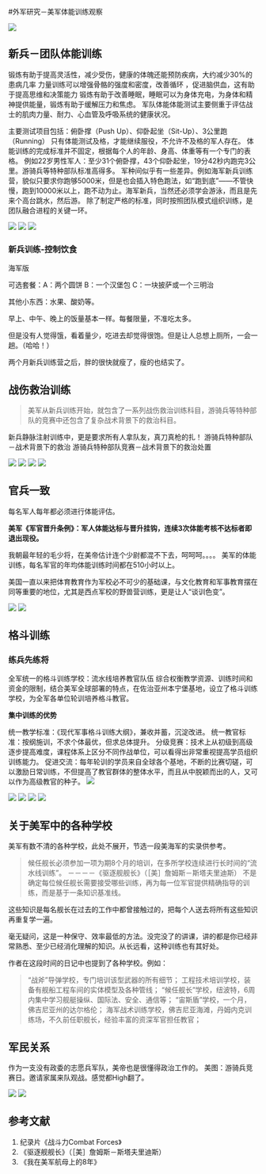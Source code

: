 #外军研究－美军体能训练观察

>

![](http://ombx24fbq.bkt.clouddn.com/USArmy-PHT-1.png)

## 新兵－团队体能训练

锻炼有助于提高灵活性，减少受伤，健康的体魄还能预防疾病，大约减少30%的患病几率
力量训练可以增强骨骼的强度和密度，改善循环 ，促进脑供血，这有助于提高思维和决策能力
锻炼有助于改善睡眠，睡眠可以为身体充电，为身体和精神提供能量，锻炼有助于缓解压力和焦虑。
军队体能体能测试主要侧重于评估战士的肌肉力量、耐力、心血管及呼吸系统的健康状况。

主要测试项目包括：俯卧撑（Push Up）、仰卧起坐（Sit-Up）、3公里跑（Running）
只有体能测试及格，才能继续服役，不允许不及格的军人存在。
体能训练的完成标准并不固定，根据每个人的年龄、身高、体重等有一个专门的表格。
例如22岁男性军人：至少31个俯卧撑，43个仰卧起坐，19分42秒内跑完3公里。游骑兵等特种部队标准高得多。
军种间似乎有一些差异。例如海军新兵训练营，貌似只要求你跑够5000米，但是也会插入特色跑法，如“跑到底”——不管快慢，跑到10000米以上，跑不动为止。海军新兵，当然还必须学会游泳，而且是先来个高台跳水，然后游。
除了制定严格的标准，同时按照团队模式组织训练，是团队融合进程的关键一环。

![](http://ombx24fbq.bkt.clouddn.com/USArmy-PHT-Training-7.png)
![](http://ombx24fbq.bkt.clouddn.com/USArmy-PHT-Training-8.png)
![](http://ombx24fbq.bkt.clouddn.com/USArmy-PHT-Training-9.png)


### 新兵训练-控制饮食

海军版

可选套餐：A：两个圆饼  B：一个汉堡包  C：一块披萨或一个三明治   

其他小东西：水果、酸奶等。

早上、中午、晚上的饭量基本一样。每餐限量，不准吃太多。

但是没有人觉得饿，看着量少，吃进去却觉得很饱。但是让人总想上厕所，一会一趟。（哈哈！）

两个月新兵训练营之后，胖的很快就瘦了，瘦的也结实了。


## 战伤救治训练

>美军从新兵训练开始，就包含了一系列战伤救治训练科目，游骑兵等特种部队的竞赛中还包含了复杂战术背景下的救治科目。

新兵静脉注射训练中，更是要求所有人拿队友，真刀真枪的扎！
游骑兵特种部队－战术背景下的救治
游骑兵特种部队竞赛－战术背景下的救治处置

![](http://ombx24fbq.bkt.clouddn.com/USArmy-MT-Education-1.png)
![](http://ombx24fbq.bkt.clouddn.com/USArmy-MT-Education-2.png)
![](http://ombx24fbq.bkt.clouddn.com/USArmy-MT-Education-3.png)
![](http://ombx24fbq.bkt.clouddn.com/USArmy-MT-Education-4.png)


## 官兵一致

每名军人每年都必须进行体能评估。

**美军《军官晋升条例》：军人体能达标与晋升挂钩，连续3次体能考核不达标者即退出现役。**

我朝最年轻的毛少将，在美帝估计连个少尉都混不下去，呵呵呵。。。。
美军的体能训练，每名军官的年均体能训练时间都在510小时以上。

美国一直以来把体育教育作为军校必不可少的基础课，与文化教育和军事教育摆在同等重要的地位，尤其是西点军校的野兽营训练，更是让人“谈训色变”。

![](http://ombx24fbq.bkt.clouddn.com/USArmy-Education-1.png)
![](http://ombx24fbq.bkt.clouddn.com/USArmy-PHT-Training-12.png)

## 格斗训练

### 练兵先练将

全军统一的格斗训练学校：流水线培养教官队伍
综合权衡教学资源、训练时间和资金的限制，结合美军全球部署的特点，在佐治亚州本宁堡基地，设立了格斗训练学校，为全军各单位轮训培养格斗教官。

**集中训练的优势**

统一教学标准：《现代军事格斗训练大纲》，兼收并蓄，沉淀改进。
统一教官标准：按纲施训，不求个体最优，但求总体提升。
分级竞赛：技术上从初级到高级逐步提高难度，课程体系上区分不同作战单位，可以看得出非常重视提高学员组织训练能力。
促进交流：每年轮训的学员来自全球各个基地，不断的比赛切磋，可以激励日常训练，不但提高了教官群体的整体水平，而且从中脱颖而出的人，又可以作为高级教官的种子。
![](http://ombx24fbq.bkt.clouddn.com/USArmy-PHT-Education-1.png)

![](http://ombx24fbq.bkt.clouddn.com/USArmy-PHT-Training-2.png)
![](http://ombx24fbq.bkt.clouddn.com/USArmy-PHT-Training-3.png)
![](http://ombx24fbq.bkt.clouddn.com/USArmy-PHT-Training-4.png)
![](http://ombx24fbq.bkt.clouddn.com/USArmy-PHT-Training-5.png)


## 关于美军中的各种学校

美军有数不清的各种学校，此处不展开，节选一段美海军的实录供参考。

>候任舰长必须参加一项为期8个月的培训，在多所学校连续进行长时间的“流水线训练”。
－－－－《驱逐舰舰长》（［美］詹姆斯－斯塔夫里迪斯）
不是确定每位候任舰长需要接受哪些训练，再为每一位军官提供精确指导的训练，而是基于一条知识基准线。

这些知识是每名舰长在过去的工作中都曾接触过的，把每个人送去将所有这些知识再重复学一遍。

毫无疑问，这是一种保守、效率最低的方法。没完没了的讲课，讲的都是你已经非常熟悉、至少已经消化理解的知识。从长远看，这种训练也有其好处。

作者在这段时间的日记中也提到了各种学校。例如：

>“战斧”导弹学校，专门培训该型武器的所有细节；
工程技术培训学校，装备有舰船工程车间的实体模型及各种管线；
“候任舰长”学校，纽波特，6周内集中学习舰艇操纵、国际法、安全、通信等；
“宙斯盾”学校，一个月，佛吉尼亚州的达尔格伦；
海军战术训练学校，佛吉尼亚海滩，丹姆内克训练场，不久前任职舰长，经验丰富的资深军官担任教官；

## 军民关系

作为一支没有政委的志愿兵军队，美帝也是很懂得政治工作的。
美图：游骑兵竞赛日。邀请家属来队观战。感觉都High翻了。

![](http://ombx24fbq.bkt.clouddn.com/USArmy-PHT-Training-10.png)
![](http://ombx24fbq.bkt.clouddn.com/USArmy-PHT-Training-11.png)

## 参考文献

1. 纪录片《战斗力Combat Forces》
2. 《驱逐舰舰长》（［美］詹姆斯－斯塔夫里迪斯）
3. 《我在美军航母上的8年》

